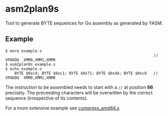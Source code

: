 
asm2plan9s
==========

Tool to generate BYTE sequences for Go assembly as generated by YASM.

Example
-------

```
$ more example.s
                                                                 // VPADDQ  XMM0,XMM1,XMM8
$ asm2plan9s example.s
$ echo example.s
    BYTE $0xc4; BYTE $0xc1; BYTE $0x71; BYTE $0xd4; BYTE $0xc0   // VPADDQ  XMM0,XMM1,XMM8
```

The instruction to be assembled needs to start with a `//` at position **66** precisely. The preceeding characters will be overwitten by the correct sequence (irrespective of its contents).

For a more extensive example see [compress_amd64.s](https://github.com/fwessels/blake2b-sse/blob/master/compress_amd64.s)
